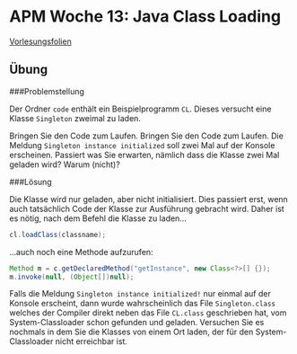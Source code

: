 # APM Woche 13: Java Class Loading


[Vorlesungsfolien](w13_classloading.pdf)

## Übung

###Problemstellung

Der Ordner `code` enthält ein Beispielprogramm `CL`. Dieses versucht eine Klasse `Singleton` zweimal zu laden.

Bringen Sie den Code zum Laufen. Bringen Sie den Code zum Laufen. Die Meldung `Singleton instance initialized` soll zwei Mal auf
der Konsole erscheinen. Passiert was Sie erwarten, nämlich dass die Klasse zwei Mal geladen wird? Warum (nicht)?

###Lösung

Die Klasse wird nur geladen, aber nicht initialisiert. Dies passiert erst, wenn auch tatsächlich Code der Klasse zur Ausführung gebracht wird. Daher ist es nötig, nach dem Befehl die Klasse zu laden...


```java
cl.loadClass(classname);
```

...auch noch eine Methode aufzurufen:

```java
Method m = c.getDeclaredMethod("getInstance", new Class<?>[] {});
m.invoke(null, (Object[])null);
```

Falls die Meldung `Singleton instance initialized!` nur einmal auf der Konsole erscheint, dann wurde wahrscheinlich das File `Singleton.class` welches der Compiler direkt neben das File `CL.class` geschrieben hat, vom System-Classloader schon gefunden und geladen. Versuchen Sie es nochmals in dem Sie die Klasses von einem Ort laden, der für den System-Classloader nicht erreichbar ist.